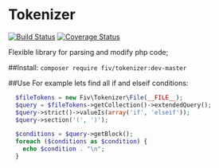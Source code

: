 Tokenizer
=====

[![Build Status](https://travis-ci.org/funivan/tokenizer.png?branch=master)](https://travis-ci.org/funivan/tokenizer)
[![Coverage Status](https://coveralls.io/repos/funivan/tokenizer/badge.png)](https://coveralls.io/r/funivan/tokenizer)

Flexible library for parsing and modify php code;


##Install:
`composer require fiv/tokenizer:dev-master`

##Use
For example lets find all if and elseif conditions:
```php
  $fileTokens = new Fiv\Tokenizer\File(__FILE__);
  $query = $fileTokens->getCollection()->extendedQuery();
  $query->strict()->valueIs(array('if', 'elseif'));
  $query->section('(', ')');

  $conditions = $query->getBlock();
  foreach ($conditions as $condition) {
    echo $condition . "\n";
  }

```
